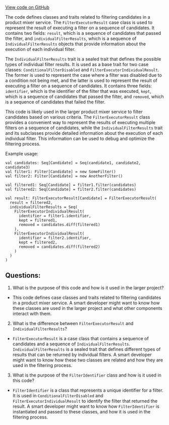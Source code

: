 [View code on GitHub](https://github.com/misbahsy/the-algorithm/product-mixer/core/src/main/scala/com/twitter/product_mixer/core/service/filter_executor/FilterExecutorResult.scala)

The code defines classes and traits related to filtering candidates in a product mixer service. The `FilterExecutorResult` case class is used to represent the result of executing a filter on a sequence of candidates. It contains two fields: `result`, which is a sequence of candidates that passed the filter, and `individualFilterResults`, which is a sequence of `IndividualFilterResults` objects that provide information about the execution of each individual filter.

The `IndividualFilterResults` trait is a sealed trait that defines the possible types of individual filter results. It is used as a base trait for two case classes: `ConditionalFilterDisabled` and `FilterExecutorIndividualResult`. The former is used to represent the case where a filter was disabled due to a condition not being met, and the latter is used to represent the result of executing a filter on a sequence of candidates. It contains three fields: `identifier`, which is the identifier of the filter that was executed, `kept`, which is a sequence of candidates that passed the filter, and `removed`, which is a sequence of candidates that failed the filter.

This code is likely used in the larger product mixer service to filter candidates based on various criteria. The `FilterExecutorResult` class provides a convenient way to represent the results of executing multiple filters on a sequence of candidates, while the `IndividualFilterResults` trait and its subclasses provide detailed information about the execution of each individual filter. This information can be used to debug and optimize the filtering process. 

Example usage:

```
val candidates: Seq[Candidate] = Seq(candidate1, candidate2, candidate3)
val filter1: Filter[Candidate] = new SomeFilter()
val filter2: Filter[Candidate] = new AnotherFilter()

val filtered1: Seq[Candidate] = filter1.filter(candidates)
val filtered2: Seq[Candidate] = filter2.filter(candidates)

val result: FilterExecutorResult[Candidate] = FilterExecutorResult(
  result = filtered2,
  individualFilterResults = Seq(
    FilterExecutorIndividualResult(
      identifier = filter1.identifier,
      kept = filtered1,
      removed = candidates.diff(filtered1)
    ),
    FilterExecutorIndividualResult(
      identifier = filter2.identifier,
      kept = filtered2,
      removed = candidates.diff(filtered2)
    )
  )
)
```
## Questions: 
 1. What is the purpose of this code and how is it used in the larger project?
- This code defines case classes and traits related to filtering candidates in a product mixer service. A smart developer might want to know how these classes are used in the larger project and what other components interact with them.

2. What is the difference between `FilterExecutorResult` and `IndividualFilterResults`?
- `FilterExecutorResult` is a case class that contains a sequence of candidates and a sequence of `IndividualFilterResults`. `IndividualFilterResults` is a sealed trait that defines different types of results that can be returned by individual filters. A smart developer might want to know how these two classes are related and how they are used in the filtering process.

3. What is the purpose of the `FilterIdentifier` class and how is it used in this code?
- `FilterIdentifier` is a class that represents a unique identifier for a filter. It is used in `ConditionalFilterDisabled` and `FilterExecutorIndividualResult` to identify the filter that returned the result. A smart developer might want to know how `FilterIdentifier` is instantiated and passed to these classes, and how it is used in the filtering process.